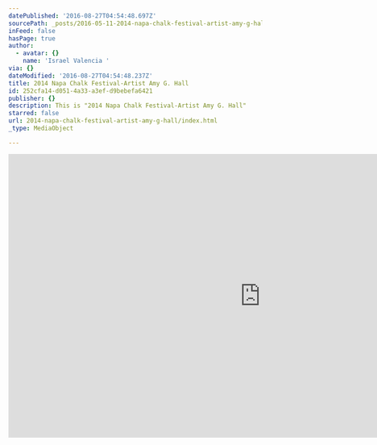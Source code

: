 ```yaml
---
datePublished: '2016-08-27T04:54:48.697Z'
sourcePath: _posts/2016-05-11-2014-napa-chalk-festival-artist-amy-g-hall.md
inFeed: false
hasPage: true
author:
  - avatar: {}
    name: 'Israel Valencia '
via: {}
dateModified: '2016-08-27T04:54:48.237Z'
title: 2014 Napa Chalk Festival-Artist Amy G. Hall
id: 252cfa14-d051-4a33-a3ef-d9bebefa6421
publisher: {}
description: This is "2014 Napa Chalk Festival-Artist Amy G. Hall"
starred: false
url: 2014-napa-chalk-festival-artist-amy-g-hall/index.html
_type: MediaObject

---
```

<iframe src="https://cdn.embedly.com/widgets/media.html?src=https%3A%2F%2Fplayer.vimeo.com%2Fvideo%2F92977129&amp;src_secure=1&amp;url=https%3A%2F%2Fvimeo.com%2F92977129&amp;image=https%3A%2F%2Fi.vimeocdn.com%2Fvideo%2F566431772_1280x720.jpg&amp;key=b7d04c9b404c499eba89ee7072e1c4f7&amp;type=text%2Fhtml&amp;schema=vimeo" width="1000" height="563" scrolling="no" frameborder="0" allowfullscreen="" style=""></iframe>